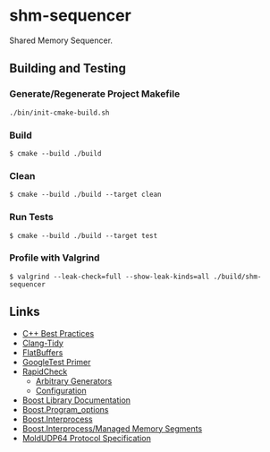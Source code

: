 # shm-sequencer

Shared Memory Sequencer.

## Building and Testing

### Generate/Regenerate Project Makefile

```
./bin/init-cmake-build.sh
```

### Build

```
$ cmake --build ./build
```

### Clean

```
$ cmake --build ./build --target clean
```

### Run Tests

```
$ cmake --build ./build --target test
```

### Profile with Valgrind

```
$ valgrind --leak-check=full --show-leak-kinds=all ./build/shm-sequencer
```

## Links

- [C++ Best Practices](https://github.com/cpp-best-practices/cppbestpractices/blob/master/00-Table_of_Contents.md)
- [Clang-Tidy](https://clang.llvm.org/extra/clang-tidy/)
- [FlatBuffers](https://flatbuffers.dev/flatbuffers_guide_use_cpp.html)
- [GoogleTest Primer](https://google.github.io/googletest/primer.html)
- [RapidCheck](https://github.com/emil-e/rapidcheck)
  - [Arbitrary Generators](https://github.com/emil-e/rapidcheck/blob/master/doc/generators.md#arbitrary)
  - [Configuration](https://github.com/emil-e/rapidcheck/blob/master/doc/configuration.md)
- [Boost Library Documentation](https://www.boost.org/doc/libs/)
- [Boost.Program_options](https://www.boost.org/doc/libs/1_83_0/doc/html/program_options.html)
- [Boost.Interprocess](https://www.boost.org/doc/libs/1_83_0/doc/html/interprocess.html)
- [Boost.Interprocess/Managed Memory Segments](https://www.boost.org/doc/libs/1_83_0/doc/html/interprocess/managed_memory_segments.html)
- [MoldUDP64 Protocol Specification](https://www.nasdaqtrader.com/content/technicalsupport/specifications/dataproducts/moldudp64.pdf)
